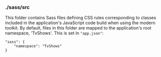### ./sass/src

This folder contains Sass files defining CSS rules corresponding to classes
included in the application's JavaScript code build when using the modern toolkit.
By default, files in this folder are mapped to the application's root namespace, 'TvShows'.
This is set in `"app.json"`:

    "sass": {
        "namespace": "TvShows"
    }